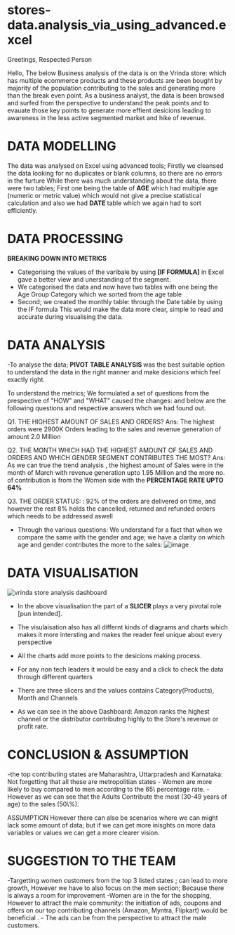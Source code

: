 # stores-data.analysis_via_using_advanced.excel
Greetings, Respected Person

  Hello, The below Business analysis of the data is on the Vrinda store: which has multiple ecommerce products and these products are been bought by majority of the population contributing to the sales and generating more than the break even point.
  As a business analyst, the data is been browsed and surfed from the perspective to understand the peak points and to evauate those key points to generate more effient desicions leading to awareness in the less active segmented market and hike of revenue.

  <h1><B> DATA MODELLING </B></H1>
  The data was analysed on Excel using advanced tools; Firstly we cleansed the data looking for no duplicates or blank columns, so there are no errors in the furture 
  While there was much understanding about the data, there were two tables; First one being  the table of <B>AGE</B> which had multiple age (numeric or metric value) which would not give a precise statistical calculation and also we had <b>DATE</b> table which we again had to sort efficiently.
  
 <h1><B> DATA PROCESSING </B></H1>
 <p1> <B>BREAKING DOWN INTO METRICS</B></P1>
 
- Categorising the values of the varibale by using <B>[IF FORMULA]</B> in Excel gave a better view and unerstanding of the segment.
- We categorised the data and now have two tables with one being the Age Group Category which we sorted from the age table
- Second; we created the monthly table: through the Date table by using the IF formula
This would make the data more clear, simple to read and accurate during visualising the data.

 <h1><B> DATA ANALYSIS </B></H1>
-To analyse the data; <b>PIVOT TABLE ANALYSIS </b> was the best suitable option to understand the data in the right manner and make desicions which feel exactly right.

To understand the metrics; We formulated a set of questions from the prespective of "HOW" and "WHAT" caused the changes: and below are the following questions and respective answers whch we had found out.

Q1. THE HIGHEST AMOUNT OF SALES AND ORDERS?
Ans: The highest orders were 2900K Orders leading to the sales and revenue generation of amount 2.0 Million

Q2. THE MONTH WHICH HAD THE HIGHEST AMOUNT OF SALES AND ORDERS AND WHICH GENDER SEGMENT CONTRIBUTES THE MOST?
Ans: As we can true the trend analysis , the highest amount of Sales were in the month of March with revenue generation upto 1.95 Million and the more no. of contribution is from the Women side with the <B>PERCENTAGE RATE UPTO 64% </B>

Q3. THE ORDER STATUS: : 92% of the orders are delivered on time, and however the rest 8% holds the cancelled, returned and refunded orders which needs to be addressed aswell

- Through the various questions: We understand for a fact that when we compare the same with the gender and age; we have a clarity on which age and gender contributes the more to the sales:
![image](https://github.com/user-attachments/assets/1d1a947e-a8d0-4390-99cf-c5c87ad48d7c)


<h1><B> DATA VISUALISATION </B></H1>

![vrinda store analysis dashboard](https://github.com/user-attachments/assets/3bd3afdc-c640-4564-942d-479133235eea)

- In the above visualisation the part of a <B> SLICER </B> plays a very pivotal role [pun intended].
- The visulaisation also has all differnt kinds of diagrams and charts which makes it more intersting and makes the reader feel unique about every perspective
- All the charts add more points to the desicions making process.
- For any non tech leaders it would be easy and a click to check the data through different quarters
- There are three slicers and the values contains Category(Products), Month and Channels

- As we can see in the above Dashboard: Amazon ranks the highest channel or the distributor contributng highly to the Store's revenue or profit rate.

<h1><B> CONCLUSION & ASSUMPTION </B></H1>
-the top contributing states are Maharashtra, Uttarpradesh and Karnataka: Not forgetting that all these are metropolitian states
- Women are more likely to buy compared to men according to the 65\ percentage rate.
- However as we can see that the Adults Contribute the most (30-49 years of age) to the sales (50\%).

ASSUMPTION </B></H1>
However there can also be scenarios where we can might lack some amount of data; but if we can get more inisghts on more data variables or values we can get a more clearer vision.

<h1><B> SUGGESTION TO THE TEAM</B></H1>
-Targetting women customers from the top 3 listed states ; can lead to more growth, However we have to also focus on the men section; Because there is always a room for improvement
-Women are in the for the shopping, However to attract the male community: the initiation of ads, coupons and offers on our top contributing channels (Amazon, Myntra, Flipkart) would be beneficial .
- The ads can be from the perspective to attract the male customers.







